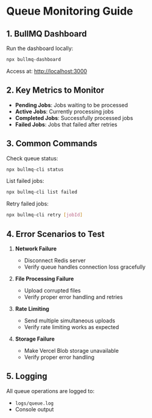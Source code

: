 # Queue Monitoring Guide

## 1. BullMQ Dashboard

Run the dashboard locally:

```bash
npx bullmq-dashboard
```

Access at: <http://localhost:3000>

## 2. Key Metrics to Monitor

- **Pending Jobs**: Jobs waiting to be processed
- **Active Jobs**: Currently processing jobs
- **Completed Jobs**: Successfully processed jobs
- **Failed Jobs**: Jobs that failed after retries

## 3. Common Commands

Check queue status:

```bash
npx bullmq-cli status
```

List failed jobs:

```bash
npx bullmq-cli list failed
```

Retry failed jobs:

```bash
npx bullmq-cli retry [jobId]
```

## 4. Error Scenarios to Test

1. **Network Failure**

   - Disconnect Redis server
   - Verify queue handles connection loss gracefully

2. **File Processing Failure**

   - Upload corrupted files
   - Verify proper error handling and retries

3. **Rate Limiting**

   - Send multiple simultaneous uploads
   - Verify rate limiting works as expected

4. **Storage Failure**
   - Make Vercel Blob storage unavailable
   - Verify proper error handling

## 5. Logging

All queue operations are logged to:

- `logs/queue.log`
- Console output
